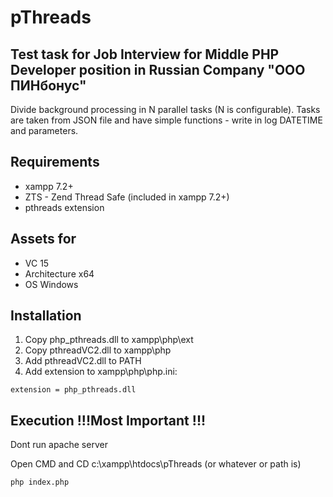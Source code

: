 # pThreads
## Test task for Job Interview for Middle PHP Developer position in Russian Company "ООО ПИНбонус" 

Divide background processing in N parallel tasks (N is configurable). Tasks are taken from JSON file and have simple functions - write in log DATETIME and parameters.

 ## Requirements
- xampp 7.2+
- ZTS - Zend Thread Safe (included in xampp 7.2+)
- pthreads extension
## Assets for 
- VC 15
- Architecture x64
- OS Windows
## Installation
1. Copy php_pthreads.dll to xampp\php\ext
2. Copy pthreadVC2.dll to xampp\php
3. Add pthreadVC2.dll to PATH
4. Add extension to xampp\php\php.ini:
<pre><code>extension = php_pthreads.dll
</code></pre>

## Execution !!!Most Important !!!
Dont run apache server

Open CMD and CD c:\xampp\htdocs\pThreads (or whatever or path is)

<pre><code>php index.php
</code></pre>
